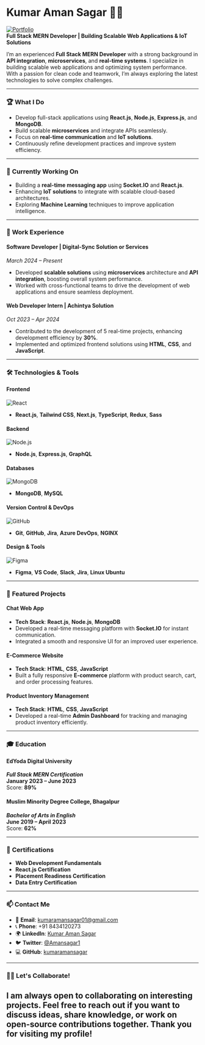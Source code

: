 # Kumar Aman Sagar 👨‍💻
[![Portfolio](https://img.shields.io/badge/Portfolio-Available-brightgreen)](https://www.johndoe.com)  
**Full Stack MERN Developer | Building Scalable Web Applications & IoT Solutions**

I’m an experienced **Full Stack MERN Developer** with a strong background in **API integration**, **microservices**, and **real-time systems**. I specialize in building scalable web applications and optimizing system performance. With a passion for clean code and teamwork, I’m always exploring the latest technologies to solve complex challenges.

---

### 🏆 **What I Do**

- Develop full-stack applications using **React.js**, **Node.js**, **Express.js**, and **MongoDB**.
- Build scalable **microservices** and integrate APIs seamlessly.
- Focus on **real-time communication** and **IoT solutions**.
- Continuously refine development practices and improve system efficiency.

---

### 🌱 **Currently Working On**

- Building a **real-time messaging app** using **Socket.IO** and **React.js**.
- Enhancing **IoT solutions** to integrate with scalable cloud-based architectures.
- Exploring **Machine Learning** techniques to improve application intelligence.

---

### 💼 **Work Experience**

#### **Software Developer | Digital-Sync Solution or Services**  
_March 2024 – Present_
- Developed **scalable solutions** using **microservices** architecture and **API integration**, boosting overall system performance.
- Worked with cross-functional teams to drive the development of web applications and ensure seamless deployment.

#### **Web Developer Intern | Achintya Solution**  
_Oct 2023 – Apr 2024_
- Contributed to the development of 5 real-time projects, enhancing development efficiency by **30%**.
- Implemented and optimized frontend solutions using **HTML**, **CSS**, and **JavaScript**.

---

### 🛠️ **Technologies & Tools**

#### **Frontend**  
![React](https://img.shields.io/badge/React-61DAFB?logo=react&logoColor=white)  
- **React.js**, **Tailwind CSS**, **Next.js**, **TypeScript**, **Redux**, **Sass**

#### **Backend**  
![Node.js](https://img.shields.io/badge/Node.js-339933?logo=node.js&logoColor=white)  
- **Node.js**, **Express.js**, **GraphQL**

#### **Databases**  
![MongoDB](https://img.shields.io/badge/MongoDB-47A248?logo=mongodb&logoColor=white)  
- **MongoDB**, **MySQL**

#### **Version Control & DevOps**  
![GitHub](https://img.shields.io/badge/GitHub-181717?logo=github&logoColor=white)  
- **Git**, **GitHub**, **Jira**, **Azure DevOps**, **NGINX**

#### **Design & Tools**  
![Figma](https://img.shields.io/badge/Figma-F24E1E?logo=figma&logoColor=white)  
- **Figma**, **VS Code**, **Slack**, **Jira**, **Linux Ubuntu**

---

### 🚀 **Featured Projects**

#### **Chat Web App**
- **Tech Stack**: **React.js**, **Node.js**, **MongoDB**
- Developed a real-time messaging platform with **Socket.IO** for instant communication.
- Integrated a smooth and responsive UI for an improved user experience.

#### **E-Commerce Website**
- **Tech Stack**: **HTML**, **CSS**, **JavaScript**
- Built a fully responsive **E-commerce** platform with product search, cart, and order processing features.

#### **Product Inventory Management**
- **Tech Stack**: **HTML**, **CSS**, **JavaScript**
- Developed a real-time **Admin Dashboard** for tracking and managing product inventory efficiently.

---

### 🎓 **Education**

#### **EdYoda Digital University**  
_**Full Stack MERN Certification**_  
**January 2023 – June 2023**  
Score: **89%**

#### **Muslim Minority Degree College, Bhagalpur**  
_**Bachelor of Arts in English**_  
**June 2019 – April 2023**  
Score: **62%**

---

### 🏅 **Certifications**

- **Web Development Fundamentals**
- **React.js Certification**
- **Placement Readiness Certification**
- **Data Entry Certification**

---

### 📫 **Contact Me**

- 📧 **Email**: [kumaramansagar01@gmail.com](mailto:kumaramansagar01@gmail.com)
- 📞 **Phone**: +91 8434120273
- 🌍 **LinkedIn**: [Kumar Aman Sagar](https://www.linkedin.com/in/kumaramansagar)
- 🐦 **Twitter**: [@Amansagar1](https://twitter.com/Amansagar1)
- 💻 **GitHub**: [kumaramansagar](https://github.com/kumaramansagar)
---

### 🧑‍💻 **Let's Collaborate!**
I am always open to collaborating on interesting projects. Feel free to reach out if you want to discuss ideas, share knowledge, or work on open-source contributions together. Thank you for visiting my profile!
---
